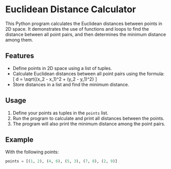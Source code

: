 # Euclidean Distance Calculator

This Python program calculates the Euclidean distances between points in 2D space. It demonstrates the use of functions and loops to find the distance between all point pairs, and then determines the minimum distance among them.

## Features

- Define points in 2D space using a list of tuples.
- Calculate Euclidean distances between all point pairs using the formula:
  \[
  d = \sqrt{(x_2 - x_1)^2 + (y_2 - y_1)^2}
  \]
- Store distances in a list and find the minimum distance.

## Usage

1. Define your points as tuples in the `points` list.
2. Run the program to calculate and print all distances between the points.
3. The program will also print the minimum distance among the point pairs.

## Example

With the following points:
```python
points = [(1, 2), (4, 6), (5, 3), (7, 8), (2, 9)]
